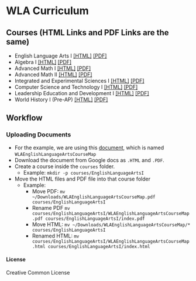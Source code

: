# WLA Curriculum

## Courses (HTML Links and PDF Links are the same)
- English Language Arts I [\[HTML\]](https://stemlyorg.github.io/curriculum/courses/EnglishLanguageArts1/) [\[PDF\]](https://stemlyorg.github.io/curriculum/courses/EnglishLanguageArts1/index.pdf)
- Algebra I [\[HTML\]](https://stemlyorg.github.io/curriculum/courses/Algebra1/) [\[PDF\]](https://stemlyorg.github.io/curriculum/courses/Algebra1/index.pdf)
- Advanced Math I [\[HTML\]](https://stemlyorg.github.io/curriculum/courses/AdvancedMath1/) [\[PDF\]](https://stemlyorg.github.io/curriculum/courses/AdvancedMath1/index.pdf)
- Advanced Math II [\[HTML\]](https://stemlyorg.github.io/curriculum/courses/AdvancedMath2/) [\[PDF\]](https://stemlyorg.github.io/curriculum/courses/AdvancedMath2/index.pdf)
- Integrated and Experimental Sciences I [\[HTML\]](https://stemlyorg.github.io/curriculum/courses/IESciences1/) [\[PDF\]](https://stemlyorg.github.io/curriculum/courses/IESciences1/index.pdf)
- Computer Science and Technology I [\[HTML\]](https://stemlyorg.github.io/curriculum/courses/CS1/) [\[PDF\]](https://stemlyorg.github.io/curriculum/courses/CS1/index.pdf)
- Leadership Education and Development I [\[HTML\]](https://stemlyorg.github.io/curriculum/courses/Lead1/) [\[PDF\]](https://stemlyorg.github.io/curriculum/courses/Lead1/index.pdf)
- World History I (Pre-AP) [\[HTML\]](https://stemlyorg.github.io/curriculum/courses/WH1/) [\[PDF\]](https://stemlyorg.github.io/curriculum/courses/WH1/index.pdf)

## Workflow

### Uploading Documents

- For the example, we are using this [document](https://docs.google.com/document/d/1c1XubX4diXcQmJHfrPOZzlITQ9MZR8dclSo_v7J-JAw/edit?usp=sharing), which is named `WLAEnglishLanguageArtsCourseMap`
- Download the document from Google docs as `.HTML` and `.PDF`.
- Create a course inside the `courses` folder.
  - Example: `mkdir -p courses/EnglishLanguageArtsI` 
- Move the HTML files and PDF file into that course folder
  - Example:
    - Move PDF: `mv ~/Downloads/WLAEnglishLanguageArtsCourseMap.pdf courses/EnglishLanguageArtsI`
    - Rename PDF `mv courses/EnglishLanguageArtsI/WLAEnglishLanguageArtsCourseMap.pdf courses/EnglishLanguageArtsI/index.pdf`
    - Move HTML: `mv ~/Downloads/WLAEnglishLanguageArtsCourseMap/* courses/EnglishLanguageArtsI`
    - Renamed HTML: `mv courses/EnglishLanguageArtsI/WLAEnglishLanguageArtsCourseMap.html courses/EnglishLanguageArtsI/index.html`



#### License
Creative Common License
